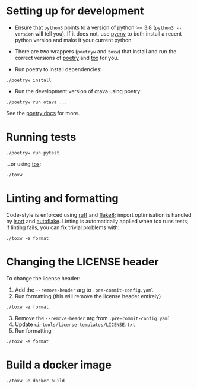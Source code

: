 # Setting up for development

* Ensure that `python3` points to a version of python >= 3.8 (`python3 --version` will tell you).  If it does not, use [pyenv](https://github.com/pyenv/pyenv) to both install a recent python version and make it your current python.

* There are two wrappers (`poetryw` and `toxw`) that install and run the correct versions of [poetry](https://python-poetry.org) and [tox](https://tox.wiki) for you.

* Run poetry to install dependencies:

```
./poetryw install
```

* Run the development version of otava using poetry:

```
./poetryw run otava ...
```

See the [poetry docs](https://python-poetry.org/docs) for more.

# Running tests

```
./poetryw run pytest
```

...or using [tox](https://tox.readthedocs.io/):

```
./toxw
```

# Linting and formatting

Code-style is enforced using [ruff](https://docs.astral.sh/ruff/) and [flake8](https://flake8.pycqa.org/); import optimisation is handled by [isort](https://pycqa.github.io/isort/) and [autoflake](https://pypi.org/project/autoflake/).  Linting is automatically applied when tox runs tests; if linting fails, you can fix trivial problems with:

```
./toxw -e format
```

# Changing the LICENSE header

To change the license header:
1. Add the `--remove-header` arg to `.pre-commit-config.yaml`
2. Run formatting (this will remove the license header entirely)
```
./toxw -e format
```
3. Remove the `--remove-header` arg from `.pre-commit-config.yaml`
4. Update `ci-tools/license-templates/LICENSE.txt`
5. Run formatting
```
./toxw -e format
```

# Build a docker image

```
./toxw -e docker-build
```
